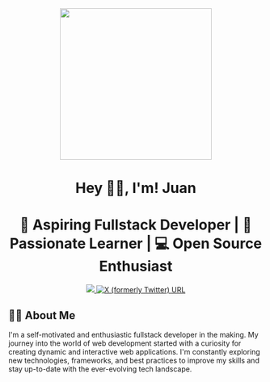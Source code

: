 <div id='header' align='center'>
  <img src='https://media.giphy.com/media/v1.Y2lkPTc5MGI3NjExbGZiczl0bG82YmFjbWttamplNHUxb2g2ZmM4YWRqZHptZDJjMXh4OSZlcD12MV9pbnRlcm5hbF9naWZfYnlfaWQmY3Q9Zw/Dh5q0sShxgp13DwrvG/giphy.gif' width='300'>
  <h1>Hey 🖐🏻, I'm! Juan</h1>
  <h1>🚀 Aspiring Fullstack Developer | 🌱 Passionate Learner | 💻 Open Source Enthusiast</h1>
</div>

<div id='badge' align='center'>
        <a href='https://www.linkedin.com/in/juan-fierro-/'>
  <img src='<img alt="X (formerly Twitter) URL" src="https://img.shields.io/twitter/url?url=https%3A%2F%2Fwww.linkedin.com%2Fin%2Fjuan-fierro-%2F&style=for-the-badge&logo=Linkedin&logoColor=white&label=Linkedin&labelColor=blue&color=%231C00ff00">
'>
    <a href='https://twitter.com/juandav76353301' target='_blank'><img alt="X (formerly Twitter) URL" src="https://img.shields.io/twitter/url?url=https%3A%2F%2Ftwitter.com%2Fjuandav76353301&style=for-the-badge&logo=twitter&logoColor=white&label=Twitter&labelColor=black&color=%231C00ff00"></a>
  
  </a>
  
</div>


<h2>👨‍💻 About Me</h2>
<h14>I'm a self-motivated and enthusiastic fullstack developer in the making. My journey into the world of web development started with a curiosity for creating dynamic and interactive web applications. I'm constantly exploring new technologies, frameworks, and best practices to improve my skills and stay up-to-date with the ever-evolving tech landscape.</h4>














